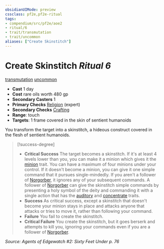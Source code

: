 ```yaml
---
obsidianUIMode: preview
cssclass: pf2e,pf2e-ritual
tags:
- compendium/src/pf2e/aoe2
- ritual/6
- trait/transmutation
- trait/uncommon
aliases: ["Create Skinstitch"]
---
```

# Create Skinstitch *Ritual 6*  
[transmutation](rules/traits/transmutation.md "Transmutation School Trait")  [uncommon](rules/traits/uncommon.md "Uncommon Rarity Trait")  

- **Cast** 1 day
- **Cost** rare oils worth 480 gp
- **Secondary Casters** 1
- **Primary Checks** [Religion](compendium/skills.md#Religion) (expert)
- **Secondary Checks** [Crafting](compendium/skills.md#Crafting)
- **Range**: touch
- **Targets**: 1 frame covered in the skin of sentient humanoids

You transform the target into a skinstitch, a hideous construct covered in the flesh of sentient humanoids.

> [!success-degree] 
> - **Critical Success** The target becomes a skinstitch. If it's at least 4 levels lower than you, you can make it a minion which gives it the [minion](rules/traits/minion.md "Minion Creature Trait") trait. You can have a maximum of four minions under your control. If it doesn't become a minion, you can give it one simple command that it pursues single-mindedly. If you aren't a follower of [Norgorber](compendium/setting/deities/norgorber.md), it ignores any of your subsequent commands. A follower of [Norgorber](compendium/setting/deities/norgorber.md) can give the skinstitch simple commands by presenting a holy symbol of the deity and commanding it with a single action that has the [auditory](rules/traits/auditory.md "Auditory Effect Trait") and [concentrate](rules/traits/concentrate.md "Concentrate Action & Ability Trait") traits.
> - **Success** As critical success, except a skinstitch that doesn't become your minion stays in place and attacks anyone that attacks or tries to move it, rather than following your command.
> - **Failure** You fail to create the skinstitch.
> - **Critical Failure** You create the skinstitch, but it goes berserk and attempts to kill you, ignoring your commands even if you are a follower of [Norgorber](compendium/setting/deities/norgorber.md).

*Source: Agents of Edgewatch #2: Sixty Feet Under p. 76*